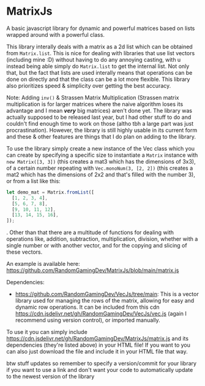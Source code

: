 # MatrixJs
A basic javascript library for dynamic and powerful matrices based on lists wrapped around with a powerful class.

This library interally deals with a matrix as a 2d list which can be obtained from `Matrix.list`. This is nice for dealing with libraries that use list vectors (including mine :D) without having to do any annoying casting, with u instead being able simply do `Matrix.list` to get the internal list. Not only that, but the fact that lists are used interally means that operations can be done on directly and that the class can be a lot more flexible. This library also prioritizes speed & simplicity over getting the best accuracy.

Note: Adding `inv()` & Strassen Matrix Multiplication (Strassen matrix multiplication is for larger matrices where the naive algorithm loses its advantage and I mean ***very*** big matrices) aren't done yet. The library was actually supposed to be released last year, but I had other stuff to do and couldn't find enough time to work on those (altho tbh a large part was just procrastination). However, the library is still highly usable in its current form and these & other features are things that I do plan on adding to the library.

To use the library simply create a new instance of the Vec class which you can create by specifying a specific size to instantiate a `Matrix` instance with `new Matrix([3, 3])` (this creates a mat3 which has the dimensions of 3x3), of a certain number repeating with `Vec.monoNum(3, [2, 2])` (this creates a mat2 which has the dimensions of 2x2 and that's filled with the number 3), or from a list like this:
```js
let demo_mat = Matrix.fromList([
  [1, 2, 3, 4],
  [5, 6, 7, 8],
  [9, 10, 11, 12],
  [13, 14, 15, 16],
]);
```
. Other than that there are a multitude of functions for dealing with operations like, addition, subtraction, multiplication, division, whether with a single number or with another vector, and for the copying and slicing of these vectors.

An example is available here: https://github.com/RandomGamingDev/MatrixJs/blob/main/matrix.js

Dependencies:
- https://github.com/RandomGamingDev/VecJs/tree/main: This is a vector library used for managing the rows of the matrix, allowing for easy and dynamic row operations. It can be included from this cdn https://cdn.jsdelivr.net/gh/RandomGamingDev/VecJs/vec.js (again I recommend using version control), or imported manually.

To use it you can simply include https://cdn.jsdelivr.net/gh/RandomGamingDev/MatrixJs/matrix.js and its dependencies (they're listed above) in your HTML file! If you want to you can also just download the file and include it in your HTML file that way.

btw stuff updates so remember to specify a version/commit for your library if you want to use a link and don't want your code to automatically update to the newest version of the library
